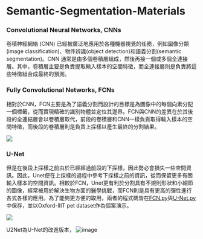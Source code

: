 # Semantic-Segmentation-Materials

### Convolutional Neural Networks, CNNs
卷積神經網絡 (CNN) 已經被廣泛地應用於各種機器視覺的任務，例如圖像分類(image classification)、物件辨識(object detection)和語義分割(semantic segmentation)。CNN 通常是由多個卷積層組成，然後再接一個或多個全連接層。其中，卷積層主要是負責提取輸入樣本的空間特徵，而全連接層則是負責將這些特徵組合成最終的預測。


### Fully Convolutional Networks, FCNs
相對於CNN，FCN主要是為了語義分割而設計的目標是為圖像中的每個向素分配一個標籤，從而實現精確的識別物體並定位其邊界。FCN與CNN的差異在於其後段的全連結層會以卷積層取代，前段的卷積層和CNN一樣負責取得輸入樣本的空間特徵，而後段的卷積層則是負責上採樣以產生最終的分割結果。

![](https://i.imgur.com/X82zO1O.png)

### U-Net
但是在後段上採樣之前由於已經經過前段的下採樣，因此勢必會損失一些空間資訊。因此，Unet便在上採樣的過程中參考下採樣之前的資訊，從而保留更多有關輸入樣本的空間資訊。相較於FCN，Unet更有利於分割具有不規則形狀和小細節的圖像，經常被用於解決生物方面的醫學挑戰，而FCN則是具有更高的彈性進行各式各樣的應用。為了能夠更方便的取用，兩者的程式碼皆在[FCN.py](#code)與[U-Net.py](#code)中保存，並以Oxford-IIIT pet dataset作為個案演示。

![](https://i.imgur.com/IzZWZi0.png)

U2Net為U-Net的改進版本，
![image](https://user-images.githubusercontent.com/98240703/229375336-56361afa-991f-4e55-9ed1-d8bb5ec0ecb8.png)

